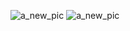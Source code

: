 ![a_new_pic](https://us.vcdn.net/5019796/uploads/FileUpload/eb/44f317f8850ba74b64ba47b02d1baex.png)
![a_new_pic](https://us.v-cdn.net/5019796/uploads/FileUpload/eb/44f317f8850ba74b64ba47b02d1bae.png)
